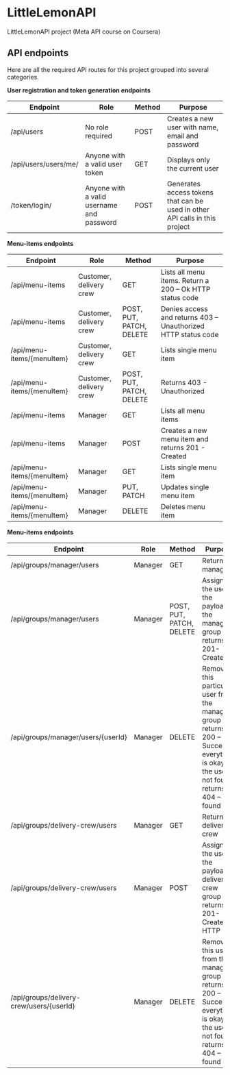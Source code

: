 # LittleLemonAPI
LittleLemonAPI project (Meta API course on Coursera)


## **API endpoints**

Here are all the required API routes for this project grouped into several categories.

**User registration and token generation endpoints**

|**Endpoint**|**Role**|**Method**|**Purpose**|
|------------|--------|----------|-----------|
|/api/users  |No role required|POST|Creates a new user with name, email and password|
|/api/users/users/me/|Anyone with a valid user token|GET|Displays only the current user|
|/token/login/|Anyone with a valid username and password|POST|Generates access tokens that can be used in other API calls in this project|

**Menu-items endpoints**

|**Endpoint**|**Role**|**Method**|**Purpose**|
|------------|--------|----------|-----------|
|/api/menu-items |Customer, delivery crew|GET|Lists all menu items. Return a 200 – Ok HTTP status code|
|/api/menu-items|Customer, delivery crew|POST, PUT, PATCH, DELETE|Denies access and returns 403 – Unauthorized HTTP status code|
|/api/menu-items/{menuItem}|Customer, delivery crew|GET|Lists single menu item|
|/api/menu-items/{menuItem}  |Customer, delivery crew|POST, PUT, PATCH, DELETE|Returns 403 - Unauthorized|
|/api/menu-items  |Manager|GET|Lists all menu items|
|/api/menu-items  |Manager|POST|Creates a new menu item and returns 201 - Created|
|/api/menu-items/{menuItem}  |Manager|GET|Lists single menu item|
|/api/menu-items/{menuItem}  |Manager|PUT, PATCH|Updates single menu item|
|/api/menu-items/{menuItem}  |Manager|DELETE|Deletes menu item|

**Menu-items endpoints**

|**Endpoint**|**Role**|**Method**|**Purpose**|
|------------|--------|----------|-----------|
|/api/groups/manager/users |Manager|GET|Returns all managers|
|/api/groups/manager/users |Manager|POST, PUT, PATCH, DELETE|Assigns the user in the payload to the manager group and returns 201-Created|
|/api/groups/manager/users/{userId}|Manager|DELETE|Removes this particular user from the manager group and returns 200 – Success if everything is okay. If the user is not found, returns 404 – Not found|
|/api/groups/delivery-crew/users|Manager|GET|Returns all delivery crew|
|/api/groups/delivery-crew/users|Manager|POST|Assigns the user in the payload to delivery crew group and returns 201-Created HTTP|
|/api/groups/delivery-crew/users/{userId}|Manager|DELETE|Removes this user from the manager group and returns 200 – Success if everything is okay. If the user is not found, returns  404 – Not found|



